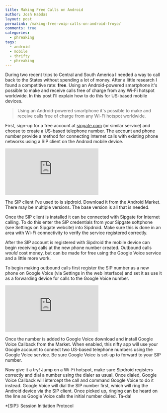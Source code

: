 ```yaml
---
title: Making Free Calls on Android
author: Josh Habdas
layout: post
permalink: /making-free-voip-calls-on-android-froyo/
comments: true
categories:
  - phreaking
tags:
  - android
  - mobile
  - thrifty
  - phreaking
---
```

During two recent trips to Central and South America I needed a way to call back to the States without spending a lot of money. After a little research I found a competitive rate: **free**. Using an Android-powered smartphone it's possible to make and receive calls free of charge from any Wi-Fi hotspot worldwide. In this post I'll explain how to do this for US-based mobile devices.

> Using an Android-powered smartphone it's possible to make and receive calls free of charge from any Wi-Fi hotspot worldwide.

<!--more-->

First, sign-up for a free account at [sipgate.com][1] (or similar service) and choose to create a US-based telephone number. The account and phone number provide a method for connecting Internet calls with existing phone networks using a SIP client on the Android mobile device.

![Download Sipdroid](http://qrcode.kaywa.com/img.php?s=3&d=http%3A%2F%2Fmarket.android.com%2Fsearch%3Fq%3Dpname%3Aorg.sipdroid.sipuapure)

The SIP client I've used to is sipdroid. Download it from the Android Market. There may be multiple versions. The base version is all that is needed.

Once the SIP client is installed it can be connected with Sipgate for Internet calling. To do this enter the SIP credentials from your Sipgate softphone (see Settings on Sipgate website) into Sipdroid. Make sure this is done in an area with Wi-Fi connectivity to verify the service registered correctly.

After the SIP account is registered with Sipdroid the mobile device can begin receiving calls at the new phone number created. Outbound calls *would* cost money, but can be made for free using the Google Voice service and a little more work.

To begin making outbound calls first register the SIP number as a new phone on Google Voice (via Settings in the web interface) and set it as use it as a forwarding device for calls to the Google Voice number.

![Download Google Voice Callback](http://qrcode.kaywa.com/img.php?s=3&d=http%3A%2F%2Fmarket.android.com%2Fsearch%3Fq%3Dpname%3Acom.xinlu.gvdial)

Once the number is added to Google Voice download and install Google Voice Callback from the Market. When enabled, this nifty app will use your Google account to connect two US-based telephone numbers using the Google Voice service. Be sure Google Voice is set-up to forward to your SIP number.

Now give it a try! Jump on a Wi-Fi hotspot, make sure Sipdroid registers correctly and dial a number using the dialer as usual. Once dialed, Google Voice Callback will intercept the call and command Google Voice to do it instead. Google Voice will dial the SIP number first, which will ring the Android device via the SIP client. Once picked up, ringing can be heard on the line as Google Voice calls the initial number dialed. Ta-da!

 [1]: http://www.sipgate.com

 *[SIP]: Session Initiation Protocol